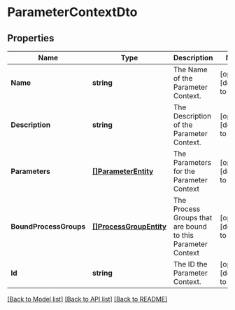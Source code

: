 # ParameterContextDto

## Properties
Name | Type | Description | Notes
------------ | ------------- | ------------- | -------------
**Name** | **string** | The Name of the Parameter Context. | [optional] [default to null]
**Description** | **string** | The Description of the Parameter Context. | [optional] [default to null]
**Parameters** | [**[]ParameterEntity**](ParameterEntity.md) | The Parameters for the Parameter Context | [optional] [default to null]
**BoundProcessGroups** | [**[]ProcessGroupEntity**](ProcessGroupEntity.md) | The Process Groups that are bound to this Parameter Context | [optional] [default to null]
**Id** | **string** | The ID the Parameter Context. | [optional] [default to null]

[[Back to Model list]](../README.md#documentation-for-models) [[Back to API list]](../README.md#documentation-for-api-endpoints) [[Back to README]](../README.md)


